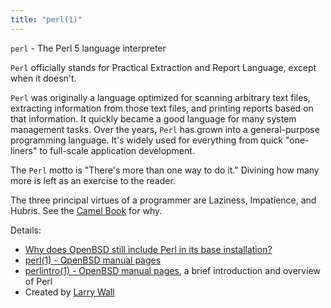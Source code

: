 ```yaml
---
title: "perl(1)"
---
```


`perl` - The Perl 5 language interpreter

`Perl` officially stands for Practical Extraction and Report Language,
except when it doesn't.

`Perl` was originally a language optimized for scanning arbitrary 
text files, extracting information from those text files, and
printing reports based on that information. It quickly became a
good language for many system management tasks. Over the years,
`Perl` has grown into a general-purpose programming language. It's
widely used for everything from quick "one-liners" to full-scale
application development.

The `Perl` motto is "There's more than one way to do it." Divining
how many more is left as an exercise to the reader.

The three principal virtues of a programmer are Laziness, Impatience,
and Hubris. See the [Camel Book](https://en.wikipedia.org/wiki/Programming_Perl) for why.

Details:

* [Why does OpenBSD still include Perl in its base installation?](https://marc.info/?l=openbsd-misc&m=159041121804486&w=2)
* [perl(1) - OpenBSD manual pages](http://man.openbsd.org/perl.1)
* [perlintro(1) - OpenBSD manual pages](https://man.openbsd.org/perlintro.1), a brief introduction and overview of Perl
* Created by [Larry Wall](http://www.wall.org/~larry/)
